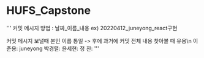 # HUFS_Capstone
'''
커밋 메시지 방법 : 날짜_이름_내용  ex) 20220412_juneyong_react구현

커밋 메시지 보낼때 본인 이름 통일 -> 후에 과거에 커밋 전체 내용 찾아볼 때 유용\n
이준용: juneyong
박경렬:
윤세현:
정  찬:
'''
